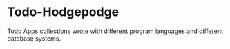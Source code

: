 Todo-Hodgepodge
===============

Todo Apps collections wrote with different program languages and different database systems.
